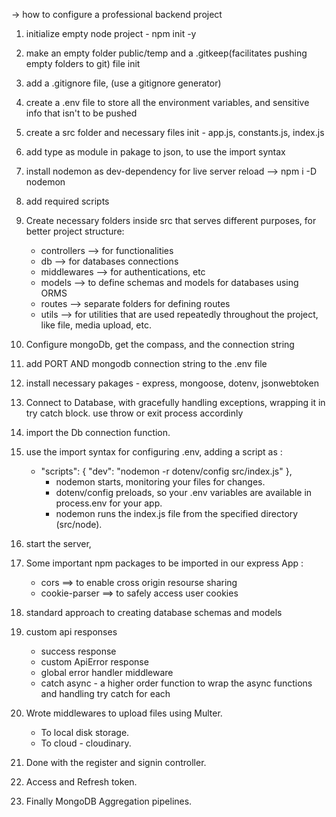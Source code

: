 
-> how to configure a professional backend project 

1. initialize empty node project - npm init -y
2. make an empty folder public/temp and a .gitkeep(facilitates pushing empty folders to git) file init
3. add a .gitignore file, (use a gitignore generator)
4. create a .env file to store all the environment variables, and sensitive info that isn't to be pushed
5. create a src folder and necessary files init - app.js, constants.js, index.js
6. add type as module in pakage to json, to use the import syntax
7. install nodemon as dev-dependency for live server reload  --> npm i -D nodemon 
8. add required scripts
9. Create necessary folders inside src that serves different purposes, for better project structure: 
    - controllers --> for functionalities
    - db  --> for databases connections
    - middlewares  --> for authentications, etc
    - models  --> to define schemas and models for databases using ORMS
    - routes  --> separate folders for defining routes
    - utils  --> for utilities that are used repeatedly throughout the project, like file, media upload, etc.

10. Configure mongoDb, get the compass, and the connection string
11. add PORT AND mongodb connection string to the .env file
12. install necessary pakages - express, mongoose, dotenv, jsonwebtoken

13. Connect to Database, with gracefully handling exceptions, wrapping it in try catch block. use throw or exit process accordinly

14. import the Db connection function. 
15. use the import syntax for configuring .env, adding a script as : 
    - "scripts": {
         "dev": "nodemon -r dotenv/config src/index.js"
        },
        - nodemon starts, monitoring your files for changes.
        - dotenv/config preloads, so your .env variables are available in process.env for your app.
        - nodemon runs the index.js file from the specified directory (src/node).
15. start the server, 

16. Some important npm packages to be imported in our express App : 
    - cors  ==> to enable cross origin resourse sharing
    - cookie-parser ==> to safely access user cookies

17. standard approach to creating database schemas and models

18. custom api responses
    - success response
    - custom ApiError response
    - global error handler middleware
    - catch async - a higher order function to wrap the async functions and handling try catch for each

19. Wrote middlewares to upload files using Multer.
    - To local disk storage.
    - To cloud - cloudinary.
   
20. Done with the register and signin controller.
21. Access and Refresh token.
22. Finally MongoDB Aggregation pipelines.
